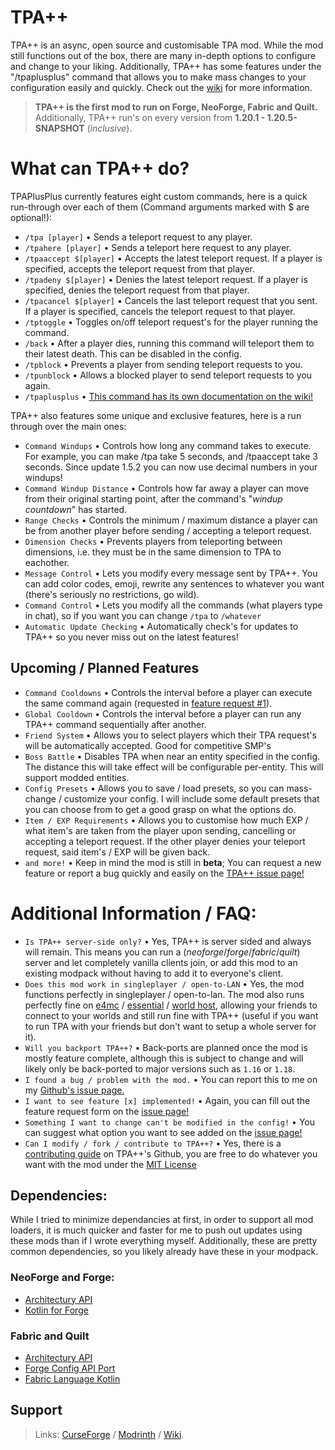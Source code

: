 # TPA++
TPA++ is an async, open source and customisable TPA mod. While the mod still functions out of the box, there are many in-depth options to configure and change to your liking. Additionally, TPA++ has some features under the "/tpaplusplus" command that allows you to make mass changes to your configuration easily and quickly. Check out the [wiki](https://github.com/SuperRicky14/TpaPlusPlus/wiki) for more information.
> **TPA++ is the first mod to run on Forge, NeoForge, Fabric and Quilt.** Additionally, TPA++ run's on every version from **1.20.1 - 1.20.5-SNAPSHOT** (*inclusive*).

# What can TPA++ do?
TPAPlusPlus currently features eight custom commands, here is a quick run-through over each of them (Command arguments marked with $ are optional!):
* `/tpa [player]` • Sends a teleport request to any player.
* `/tpahere [player]` • Sends a teleport here request to any player.
* `/tpaaccept $[player]` • Accepts the latest teleport request. If a player is specified, accepts the teleport request from that player.
* `/tpadeny $[player]` • Denies the latest teleport request. If a player is specified, denies the teleport request from that player.
* `/tpacancel $[player]` • Cancels the last teleport request that you sent. If a player is specified, cancels the teleport request to that player.
* `/tptoggle` • Toggles on/off teleport request's for the player running the command.
* `/back` • After a player dies, running this command will teleport them to their latest death. This can be disabled in the config.
* `/tpblock` • Prevents a player from sending teleport requests to you.
* `/tpunblock` • Allows a blocked player to send teleport requests to you again.
* `/tpaplusplus` • [This command has its own documentation on the wiki!](https://github.com/SuperRicky14/TpaPlusPlus/wiki/TPAPlusPlus-Server-Management-Command)

TPA++ also features some unique and exclusive features, here is a run through over the main ones:
* `Command Windups` • Controls how long any command takes to execute. For example, you can make /tpa take 5 seconds, and /tpaaccept take 3 seconds. Since update 1.5.2 you can now use decimal numbers in your windups!
* `Command Windup Distance` • Controls how far away a player can move from their original starting point, after the command's "*windup countdown*" has started.
* `Range Checks` • Controls the minimum / maximum distance a player can be from another player before sending / accepting a teleport request.
* `Dimension Checks` • Prevents players from teleporting between dimensions, i.e. they must be in the same dimension to TPA to eachother.
* `Message Control` • Lets you modify every message sent by TPA++. You can add color codes, emoji, rewrite any sentences to whatever you want (there's seriously no restrictions, go wild).
* `Command Control` • Lets you modify all the commands (what players type in chat), so if you want you can change `/tpa` to `/whatever`
* `Automatic Update Checking` • Automatically check's for updates to TPA++ so you never miss out on the latest features!

## Upcoming / Planned Features
* `Command Cooldowns` • Controls the interval before a player can execute the same command again (requested in [feature request #1](https://github.com/SuperRicky14/TpaPlusPlus/issues/1)).
* `Global Cooldown` • Controls the interval before a player can run any TPA++ command sequentially after another.
* `Friend System` • Allows you to select players which their TPA request's will be automatically accepted. Good for competitive SMP's
* `Boss Battle` • Disables TPA when near an entity specified in the config. The distance this will take effect will be configurable per-entity. This will support modded entities.
* `Config Presets` • Allows you to save / load presets, so you can mass-change / customize your config. I will include some default presets that you can choose from to get a good grasp on what the options do.
* `Item / EXP Requirements` • Allows you to customise how much EXP / what item's are taken from the player upon sending, cancelling or accepting a teleport request. If the other player denies your teleport request, said item's / EXP will be given back.
* `and more!` • Keep in mind the mod is still in **beta**; You can request a new feature or report a bug quickly and easily on the [TPA++ issue page!](https://github.com/SuperRicky14/TpaPlusPlus/issues)

# Additional Information / FAQ:
* `Is TPA++ server-side only?` • Yes, TPA++ is server sided and always will remain. This means you can run a (*neoforge*/*forge*/*fabric*/*quilt*) server and let completely vanilla clients join, or add this mod to an existing modpack without having to add it to everyone's client.
* `Does this mod work in singleplayer / open-to-LAN` • Yes, the mod functions perfectly in singleplayer / open-to-lan. The mod also runs perfectly fine on [e4mc](https://www.curseforge.com/minecraft/mc-mods/e4mc) / [essential](https://essential.gg/) / [world host](https://modrinth.com/mod/world-host), allowing your friends to connect to your worlds and still run fine with TPA++ (useful if you want to run TPA with your friends but don't want to setup a whole server for it).
* `Will you backport TPA++?` • Back-ports are planned once the mod is mostly feature complete, although this is subject to change and will likely only be back-ported to major versions such as `1.16` or `1.18`.
* `I found a bug / problem with the mod.` • You can report this to me on my [Github's issue page.](https://github.com/SuperRicky14/TpaPlusPlus/issues)
* `I want to see feature [x] implemented!` • Again, you can fill out the feature request form on the [issue page!](https://github.com/SuperRicky14/TpaPlusPlus/issues)
* `Something I want to change can't be modified in the config!` • You can suggest what option you want to see added on the [issue page!](https://github.com/SuperRicky14/TpaPlusPlus/issues)
* `Can I modify / fork / contribute to TPA++?` • Yes, there is a [contributing guide](https://github.com/SuperRicky14/TpaPlusPlus/blob/master/CONTRIBUTING.md) on TPA++'s Github, you are free to do whatever you want with the mod under the [MIT License](https://github.com/SuperRicky14/TpaPlusPlus/blob/master/LICENSE)

## Dependencies:
While I tried to minimize dependancies at first, in order to support all mod loaders, it is much quicker and faster for me to push out updates using these mods than if I wrote everything myself. Additionally, these are pretty common dependencies, so you likely already have these in your modpack.
### NeoForge and Forge:
* [Architectury API](https://modrinth.com/mod/architectury-api)
* [Kotlin for Forge](https://www.curseforge.com/minecraft/mc-mods/kotlin-for-forge)
### Fabric and Quilt
* [Architectury API](https://modrinth.com/mod/architectury-api)
* [Forge Config API Port](https://modrinth.com/mod/forge-config-api-port)
* [Fabric Language Kotlin](https://modrinth.com/mod/fabric-language-kotlin)

## Support
> Links: [CurseForge](https://www.curseforge.com/minecraft/mc-mods/tpaplusplus) / [Modrinth](https://modrinth.com/mod/pPuyOJU7) / [Wiki](https://github.com/SuperRicky14/TpaPlusPlus/wiki).
